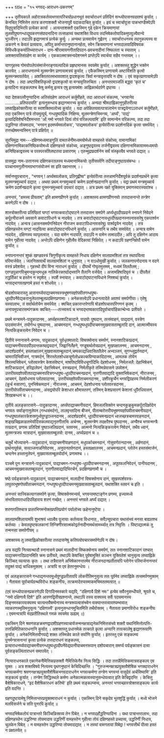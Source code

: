 +++
title = "१५ भगवद्-आराधन-प्रकरणम्"

+++
तृतीयकाले अहोरात्रकर्तव्यभगवत्परिचर्याप्रधानभूतं स्वार्चाराधनं प्रतिदिनं सन्ध्योपासनवदवश्यं कुर्यात् । 
केनचित् निमित्तेन ततत्र करणाशक्तौ भोजनापूर्वे यदाकदाचित् कुर्यात् । 
इयं च स्वार्चापूजा पाकभाण्डैक्येऽपि पितृपुत्रादिभिरपि प्रत्येका कार्या ।
अत्यन्ताशक्तौ एकस्मिन् गृहे एकेन क्रियमाणायां तुलसीपुष्पगन्धाद्युपकरणसंपादनादिना तत्साहाय्यं यथाशक्ति विधाय तदभिषेकतोयादिकमुपयुज्यैवान्ये भुञ्जीरन्। 
तदाऽपि हृद्यागमात्रं प्रत्येकं कुर्युः । 
अन्यथा प्रत्यवायेन गृह्णेरन् । 
स्वार्चाराधनस्य तदनुकल्पस्य वा अकरणे न केवलं प्रत्यवायः, अपितु कर्मान्तरानुष्ठानानर्हता, स्वेन क्रियमाणानां भगवदालयादिविषयक विविधकैङ्कर्यातिथ्याराधन - दान-श्रीरामायणगीतादिपठन-प्रवचनादीनां निष्फलता च स्याताम् । 
अशक्तावतिसंग्रहेण वा कार्यम् । 
एककालमात्रमन्यदेशगमने प्राप्तेऽपि स्वार्चया सहैव गन्तव्यम् ।।

यागगृहस्य गोमयोपलेपसंमार्जनरङ्गवल्यादिकं प्रहृष्टमानसः स्वयमेव कुर्यात् । 
अशक्तस्तु शुद्धेन भक्तेन कारयेत् । आराधनारम्भे मूलमन्त्रेण प्राणायामत्रयं कुर्यात् । 
एकैकस्मिन् प्राणायामे अष्टाविंशति कृत्वो मूलमन्त्रमावर्तयेत् । 
अशक्तितरतमभाववशात् द्वादशकृत्वः त्रिर्वा मन्त्रावृत्तावपि न दोषः । 
एवं सकृत्प्राणायामेऽपि न दोषः । 
तदा अष्टाविंशतिकृत्वो द्वादशकृत्वो वा मन्त्रावृत्तिरुचिता । 
अनन्तरमञ्जलिं बद्ध्वा 'कृतं च' इत्यादिना सङ्कल्पश्च केषु कर्मसु इत्यत्र एषु इत्ययमंशः आह्निकार्थदर्पणे द्रष्टव्यः ।

यदा देशकालवैगुण्यादिना अतिसंग्रहेण आराधनं कर्तुमीहते, तदा आराधनं संकल्प्य, 'भगवानेव ............प्रतिपादयति' इत्यनुसन्धाय हृद्यागमारभ्य कुर्यात् । 
अन्यदा श्रीमदाह्निकानुगृहीतरीत्या लघ्वाह्निकोक्तरीत्या वा स्वशक्तिमालोच्य कुर्यात् । 
यदा अपेक्षितयावत्पात्रालाभेन पात्रद्वयेनाऽऽराधनं कर्तुमीहते, तदा एकस्मिन् पात्रे तोयमुत्पूर्य, गन्धपुष्पादिकं निक्षिप्य, मूलमन्त्रेणाभिमन्त्र्य, 'अर्घ्यं', 'पाद्यं' इत्यादिविशेषनिर्देशमन्तरा 'ओं नमो भगवते दिव्यं तोयं परिकल्पयामि' इति सामान्येन परिकल्प्य, तदा तदा उद्धरिण्या तोयमादाय, 'भगवन् इदमर्घ्यमवलोकय', 'पाद्यमवलोकय' इत्येवंरीत्या प्रदर्शनादिकं कृत्वा समर्पयेत् । 
तत्तच्छेषमन्यस्मिन् पात्रे प्रक्षिपेत् ॥

सुरभिमुद्रा नाम---दक्षिणमध्यमाङ्गुलिं वामतर्जनीमध्यमयोर्मध्ये वामहस्ते संकोच्य, वामानामिकां दक्षिणानामिकाकनिष्ठिकयोमध्ये दक्षिणहस्ते संकोच्य, अङ्गुष्ठद्वयस्य तर्जनीद्वयस्य दक्षिणानामिकावाममध्यमयोः कनिष्ठिकाद्वयस्य च परस्परसंश्लिष्टतया प्रसारणम् । 
एतन्मुद्राप्रदर्शनेन सर्वं संस्कृत्यैव भगवते दद्यात् ॥

ग्रासमुद्रा नाम-उत्तानस्य दक्षिणकरतलस्य मध्यमानामिकयोः तृतीयपर्वणि तदीयाङ्गुष्ठाग्रसंबन्धः । 
पञ्चानामगुलीनामग्रभागसंयोजनं सा इति पक्षान्तरम् ।।

सर्वानप्युपचारान् , "भगवन् ! अर्घ्यमवलोकय, प्रतिगृह्णीष्व" इत्येवंरीत्या तत्तन्नामनिर्देशपूर्वकं प्रदर्शनप्रार्थने कृत्वा मूलमन्त्रमुच्चार्य दद्यात् । 
अथवा प्रथमं मन्त्रमुच्चार्य क्रमेण प्रदर्शनप्रदानानि कुर्यात् । 
यद्वा प्रथमं मन्त्रमुच्चार्य क्रमेण प्रदर्शनप्रदाने कृत्वा पुनमन्त्रमुच्चार्य उपचारं दद्यात् । 
अत्र प्रथमः पक्षो युक्तिमान् प्रमाणस्वारस्यवांश्च ।

अनन्तरं, "क्षमस्व प्रीयताम्" इति क्षामणप्रीणने कुर्यात् । अशक्तस्य क्षामणप्रीणनयोः तत्तदासनान्ते तन्त्रेण करणेऽपि न दोषः ।।

शास्त्रोक्तरीत्या प्रतिष्ठितां घण्टां भगवत्कवाटोद्घाटने तत्तदासन समर्पणे अर्घ्यधूपदीपप्रदाने स्नापने निवेदने कर्पूरनीराजने अवसाने कवाटापिधाने च नादयेत् । 
तत्र कवाटोद्घाटनायधूपदीपप्रदानस्नपनावसरेषु एकपार्श्वन नादयेत् । 
अन्यत्र (आसनसमर्पणनिवेदन नीराजन कवाटापिधानावसरेषु) पार्श्वद्वयेन नादयेत् । 
तत्र दक्षिणहस्तेन घण्टां नादयित्वा कवाटोद्घाटनपिधाने कुर्यात् । 
आसनानि च तथैव समर्पयेत् । 
अन्यत्र वामेन नादयेत् , दक्षिणस्य व्यापृतत्वात् । 
यदा वामेन नादयति, तदाऽपि न वामेन तामाददीत ; अपि तु दक्षिणेन आदाय वामेन गृहीत्वा नादयेत् । 
अन्तेऽपि दक्षिणेन गृहीत्वैव वेदिकायां निक्षिपेत् । 
न कदाऽपि ग्रहणनिक्षेपौ वामेन कुर्यात् ॥

स्नापनानन्तरं शुष्कं खण्डवस्त्रं त्रिगुणीकृत्य वामहस्ते निधाय दक्षिणेन सालग्रामशिलां तत्र स्थापयित्वा परिमार्जयेत् । 
जलनिस्रावार्थे सालग्रामशिलां न धुनुयात् । 
न वाऽधोमुखीं कुर्यात् ।
जलकणापनोदनाय न वदने वस्त्रं प्रवेशयेत् । 
गृहस्थो दीपं विना नाराधनं कुर्यात् । 
दीपार्थे गोघृतमुत्तमम् , मध्यमं तिलतैलम् ; एरण्डपुन्नागपिचुमन्दकुन्दमधूक नालिकेरकाष्ठोद्भवानि तैलानि वर्जयेत् । 
अजामहिषादिघृतं च । 
दीपतैलं तद्धर्तिकां च हस्तेन न स्पृशेत् ।
स्पर्शे स्नायात् । 
कवाटोद्घाटनापिधाने निश्शब्दं कुर्यात् । 
भगवद्भागवतप्रणामे हस्तं न शोधयेत् ।।

षोडशोपचारास्तु आसनार्घ्यपाद्याचमनवस्त्रभूषणयज्ञोपवीतगन्धपुष्प- धूपदीपनैवेद्यकरानुलेपताम्बूलप्रदक्षिणप्रणामाः । 
अनेकसत्त्वेऽपि प्रधानत्वादेते अवश्यं समर्पणीयाः। 
एतेषु यस्यालाभः, तं सर्वार्थतोयेन समर्पयेत् । 
क्वचित् प्रकारान्तरेणापि षोडशोपचारपरिगणनं कृतम् ।
अनायमुपचारसम्पंगक्रमः क्वचित्----तत्स्वरूपं च भगवद्भाष्यकारादिपूर्वाचार्याहिकान्थेभ्यः प्रतीयते ।

प्रथमे मन्त्रामने-पादुकादानम् , अर्घ्यहस्तशाटिकादाने, पादयोः पुष्पदान, तत्संवाहनं, पाद्यदानं, वस्त्रेण पादसंमार्जनं, तयोर्गन्ध पुष्पदानम् , आचमनदानं, गन्धपुष्पधूपदीपाचमनमुखवासताम्बूलादि दानं, आत्मात्मीयस्य नित्यकिङ्करत्वेन निवेदन च ।

द्वितीये स्नानासने-प्रणामः, पादुकादानं, पूर्वधृतमालादे: विष्वक्सेनाय समर्पणं, स्नानशाटिकाप्रदानं, पाद्याचमनीयपादपीठदन्तकाष्ठद्वयदानं, जिह्वानिर्लेहने, गण्डूषार्थतोयप्रदानं, मुखपक्षालनम् , आचमनदानम् , आदर्शप्रदर्शनं, हस्तपक्षालनं,मुखवासताम्बूलदानं,चम्पकाद्यधिवासिततैलेन अभ्यञ्जनं, सुगन्ध्युद्वर्तनदानं, चामरादिभिर्वीजनं, गात्रमर्दनं, शिरस्तेलशोधकचूर्णलोध्रकल्कपिण्याकादिदानम् , आमलक तोयेन शिरस्यभिषेचनं, प्लोतवस्त्रेण केशसंवेष्टनं, माषपिष्टविविधचूर्णादिभिः देहशोधनम् , निर्मलजलै: देहाभिषेचनं, शाटिकाप्रदानं, हरिद्रालेपनं, देहाभिषेचनं, वस्त्रप्रदानं, निर्मलीकृते तस्मिन्नेवासने उपवेशनं, उत्तरीययज्ञोपवीतपाद्याचमनपवित्रगन्धपुष्प-धूपदीपाचमनप्रदानं, नृत्तगीतवाद्यादि युक्ताभिषेकदानं, नीराजनम् , आचमनं, देहशोधनाय प्लोतवादानम् , उत्तरीययज्ञोपवीताचमनदानम् , उशीरकूर्चेन भगवद्विग्रहस्य निर्मलीकरणं (कूर्च मसारण), पुनभिषेकमदानं ; नीराजनम् , आचमनं, देहशोधनाय प्लोतवस्त्रदानम् , उत्तरीयोपवीताचमनदानम् ,  अंसद्वयोपरि केशाधार क्षौमास्तरणं, तस्मिन् केशप्रसारणं केशानां धूपैरधिवासनं, शिखाबन्धनं च ।।

तृतीये अलङ्कारासने--पादुकादानम् , अर्घ्यपाद्याचमनीयदानं, हिमजलसिक्तेन चन्दनकुङ्कुमकर्पूरादिक्षोदेन भगवतः सर्वाङ्गानुलेपन (गन्धसंमर्दनं), तालवृन्तादिना बीजनं, पीताम्बरोत्तरीयभूषणयज्ञोपवीताचमनीयदानं, गन्धपुष्पालंकारकेशस्रगूर्ध्वपुण्ड्राञ्जनदानम् , आदर्शप्रदर्शनं, धूपदीपाचमनप्रदानं ध्वजच्छत्रचामरवाहनदानं, शङ्खचिह्नकाहलभेर्यादिसकलवाद्यनृतगीताभिः अर्चनम् , मूलमन्त्रेण तदक्षरैश्च पुष्पदानम् , अन्यैश्च भगवन्मन्त्रैः तत्प्रदानं, प्रणामः प्रतिदिशं पुष्पाञ्जलिप्रदानं, स्तवनम् , आत्मनो नित्यकिङ्करत्वेन निवेदनं, तथैव ध्यानं, मूलमन्त्रजपः मात्रादानं, मुखवासताम्बूलयो: दानम् , अर्घ्यप्रदानं च ॥

चतुर्थे भोज्यासने--पादुकादानं, पाद्याचमनीयाहणदानं, मधुपर्काचमनदानं, गोसुवर्णरत्नदानम् , अर्हणदानं, प्रार्थनापूर्वकं, सव्यञ्जनान्ननिवेदनम् , अनुपानतर्पणदानं, हस्तप्रक्षालनम् , आचमनप्रदानं, प्लोतेन हस्तसंमार्जनं, चन्दनेन हस्तानुलेपनं, मुखवासताम्बूलयोर्दानं, प्रणामश्च ।।

पञ्चमे पुनः मन्त्रासने-पादुकादानं, पाद्याचमन-गन्धपुष्प-धूपदीपाचमनदानम् , अपूपफलनिवेदनं, पानीयदानम् , आचमनमुखवासताम्बूलदानं, नृत्तगीतवाद्यादिभिरर्चनं, प्रदक्षिणप्रणामौ च ।

षष्ठे पर्यङ्कासने-पादुकादानं, पाद्याचमनदानं, मालादीनां विष्वक्सेनाय दानं, सुखस्पर्शवस्त्र-लघुतरभूषणोपवीताचमनदानं, गन्धपुष्पधूपदीपाचमनमुखवासताम्बूलदानं, यथाशक्ति स्तवनं च इति । 

अनन्तरं सात्त्विकत्यागसमर्पणे कृत्वा, विष्वक्सेनमभ्यर्य, भगवन्तमष्टाङ्गेन प्रणम्य, इज्यामध्ये संभावितापराधादिपरिहाराय शरणं गच्छेत् । अनन्तरं भगवते अर्घ्यं दद्यात् ।

शरणागतिश्चात्र प्रातरभिगमनोक्तप्रपत्तिप्रयोगं पर्यालोच्य ऊहेनानुष्टेया ।

सालग्रामशिलायामपि शुभाश्रयं ध्यात्वैव पूजायाः कर्तव्यत्व विधानात् , सर्वेऽप्युपचारा यथासंभवं मनसा बाह्यतश्च कर्तव्याः । केवलदृष्टफलकानां तिन्त्रिणीरसात्मकोद्वर्तनादीनामर्थसामर्थ्यात् तत्र निवृत्तिः । पिष्टाद्यात्मकं तु तन्मनसा समर्पणीयम् ॥

अशक्तस्य तु लघ्वाह्निकोक्तरीत्या तत्तदासनेषु कतिपयोपचारसमर्पणेऽपि न दोषः।

अत्र यद्यपि नित्यग्रन्थादौ स्नानासने प्रथमं मालादीनां विष्कक्सेनाय समर्पणं, ततः स्नानशाटिकादानं पश्चात् पाद्याचमनादिप्रदानमिति क्रमः प्रतीयते, तथाऽपि केषांचित् पूर्वषामुक्तिं कञ्चन युक्तिलेशं चानुसृत्य लघ्वाह्निके किञ्चित् व्यत्यासः कृतः । तथा तत्रैवासने अभिषेकानन्तरमेव नीराजनदानप्रतीतावपि प्लोनेन परिमार्जनानन्तरं तदुक्तं पाद्यं चाधिकमुक्तम् । अत्रापि स एव हेतरनुमन्धेयः ।

एवं अलङ्कारासने गन्धाद्यनन्तरमूर्ध्वपुण्ड्रप्रतीतावपि लोकरीतिमनुसृत्य ततः पूर्वमेव लघ्वाह्निके तत्समर्पणमुक्तम् । नैतावता पूर्वाचार्यग्रन्थविरोधः शङ्कनीयः, तत्क्रमादेरप्यस्माकमभिमततमत्वात् ॥

(एवं सन्ध्योपासनप्रकरणेऽपि दिगादिनमस्कारे यद्यपि, "दक्षिणायै दिशे नमः” इत्येव सर्वैरनुसन्धीयते, श्रूयते च, "नमो दक्षिणायै दिशे" इति आरुणद्वितीयप्रश्नान्ते, तथाऽपि तस्य वाक्यस्य सर्वेः पठ्यमानस्य दिङ्नमस्कारवाक्यस्य चात्यन्तवैषम्येनास्य मन्त्ररूपत्वासंभवेन वाक्यान्तरत्वावश्यम्भावात् व्याकरणस्मृतिमनुसृत्य “दक्षिणस्यै' इत्यनुसन्धानमुचितमिति तथैवोक्तम् । नैतावता प्रमाणविरोधः शङ्कनीयः । एवमन्यत्रापि भेदप्रतीतिस्थले गमकं स्वयमेव ऊह्यम् ॥)

एकस्मिन् दिने श्रवणसङक्रमणद्वादशीग्रहणस्वाचार्यजन्मनक्षत्राद्यनेकनिमित्तसंभवे शक्तौ यथानिमित्तोत्पत्ति-तत्तन्निमितिकाराधनानि कुर्यात् । अशक्तस्तु प्रधानमेकं तत्काले कृत्वा अन्यानि तत्तत्कालेषु हृद्यागरूपाणि कुर्यात् । अनेकनिमित्तयौगपद्ये शक्तः तस्मिन्नेव काले सर्वाणि कुर्यात् । इतरस्तु एकं सङ्कल्प्य पुनर्मन्त्रासनान्तं कृत्वा प्रत्येकं तत्तदाराधनं सङ्कल्प्य, प्रत्याराधनर्घ्यपाद्याचमनीयगन्धपुष्पधूपदीपनैवेद्यपानीयाचमनरूपान् दशोपचारान् समर्प्य पर्यङ्कासनं दत्वा पूर्वसङ्कल्पिताराधनं समापयेत् ।

नित्याराधनकाले एकानेकनैमित्तिकप्रसक्तौ नैमित्तिकेनैव नित्य सिद्धिः । तदा तत्तन्नैमित्तिकमात्रसङ्कल्प एव युक्तः । अत्र शक्तविषये नित्यस्य पृथगनुष्ठानं केचिदिच्छन्ति । "गुरुजन्मनक्षत्रप्रयुक्तवैशेषिक भगक्दाराधनेन भगवत्कर्मणा श्रवणनक्षत्रप्रयुक्तवैशेषिकभगवदाराधनेन भगवत्कर्मणा तन्त्रेण भगवन्तं वासुदेवं अर्चयिष्यामि' इति सङ्कल्पं कुर्यात् । तन्त्रेण सिद्धिस्थले कर्मणः अनेकात्मकत्वस्यानुसन्धेयत्वात् इति केचिद्वदन्ति । केचित्तु बैशेषिकाराधने, “इदं वैशेषिकारधनं करिष्ये' इति प्रथमं सङ्कल्प्यप्य, अनन्तरं भगवच्छास्त्रोक्तसङ्कल्पः कार्यः इति वदन्ति ।

ग्रहणदुष्टयामेषु निमित्तान्तरप्रयुक्तमाराधनं न कुर्यात् । एकस्मिन् दिने सकृदेव भूतशुद्धिं कुर्यात् । मध्ये भोजने मलविसर्जने च सति पुनरपि कुर्यात् ॥

भगवदभिषेकतोयं पात्रान्तरे किञ्चिन्निस्राव्य तेन पिबेत् । न भगवदर्होद्धरिण्यादिना । यथा पात्रान्तरालाभः, तदा दक्षिणहस्तेन उद्धरिण्या तोयमादाय उद्धरिणीं वामहस्तेन गृहीत्वा तोयं दक्षिणहस्ते प्रच्याव्य, उद्धरिणीं निधाय, चुलकेन पिबेत् । न वामहस्तेन उद्धरिण्या तोयमादद्यात् । न तस्यां वामगतायां पिबेद्वा ! भगवत्तीर्थं पीत्वा हस्तं न प्रक्षालयेत् ॥